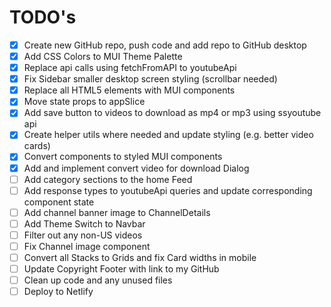 # TODO's
- [x] Create new GitHub repo, push code and add repo to GitHub desktop
- [x] Add CSS Colors to MUI Theme Palette
- [x] Replace api calls using fetchFromAPI to youtubeApi
- [x] Fix Sidebar smaller desktop screen styling (scrollbar needed)
- [x] Replace all HTML5 elements with MUI components
- [x] Move state props to appSlice
- [x] Add save button to videos to download as mp4 or mp3 using ssyoutube api
- [x] Create helper utils where needed and update styling (e.g. better video cards)
- [x] Convert components to styled MUI components
- [x] Add and implement convert video for download Dialog
- [ ] Add category sections to the home Feed
- [ ] Add response types to youtubeApi queries and update corresponding component state
- [ ] Add channel banner image to ChannelDetails
- [ ] Add Theme Switch to Navbar
- [ ] Filter out any non-US videos
- [ ] Fix Channel image component
- [ ] Convert all Stacks to Grids and fix Card widths in mobile
- [ ] Update Copyright Footer with link to my GitHub
- [ ] Clean up code and any unused files
- [ ] Deploy to Netlify

